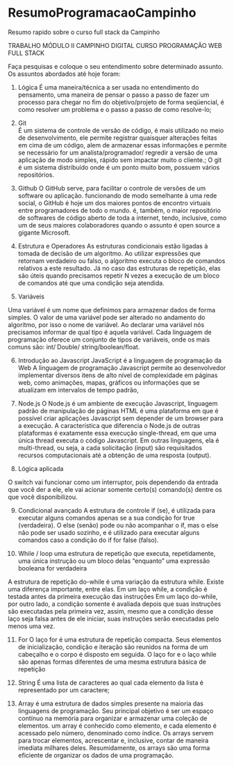 # ResumoProgramacaoCampinho
Resumo rapido sobre o curso full stack da Campinho

TRABALHO MÓDULO II CAMPINHO DIGITAL CURSO PROGRAMAÇÃO WEB FULL STACK

Faça pesquisas e coloque o seu entendimento sobre determinado assunto. Os assuntos abordados até hoje foram: 
1.	 Lógica 
É uma maneira/técnica a ser usada no entendimento do pensamento, uma maneira de pensar o passo a passo de fazer um processo para chegar no fim do objetivo/projeto de forma seqüencial, é como resolver um problema e o passo a passo de como resolve-lo;



2.	Git  
É um sistema de controle de versão de código, é mais utilizado no meio de desenvolvimento, ele permite registrar quaisquer alterações feitas em cima de um código, alem de armazenar essas informações e permite se necessário for um analista/programador/ regredir a versão de uma aplicação de modo simples, rápido sem impactar muito o cliente.;
O git é um sistema distribuído onde é um ponto muito bom, possuem vários repositórios.



3.	Github 
O GitHub serve,  para facilitar o controle de versões de um software ou aplicação.
funcionando de modo semelhante à uma rede social, o GitHub é hoje um dos maiores pontos de encontro virtuais entre programadores de todo o mundo.
é, também, o maior repositório de softwares de código aberto de toda a internet, tendo, inclusive, como um de seus maiores colaboradores quando o assunto é open source a gigante Microsoft.


4.	 Estrutura e Operadores 
As estruturas condicionais estão ligadas à tomada de decisão de um algoritmo. Ao utilizar expressões que retornam verdadeiro ou falso, o algoritmo executa o bloco de comandos relativos a este resultado.
Já no caso das estruturas de repetição, elas são úteis quando precisamos repetir N vezes a execução de um bloco de comandos até que uma condição seja atendida.


5.	Variáveis

Uma variável é um nome que definimos para armazenar dados de forma simples. O valor de uma variável pode ser alterado no andamento do algoritmo, por isso o nome de variável.
Ao declarar uma variável nós precisamos informar de qual tipo é aquela variável. Cada linguagem de programação oferece um conjunto de tipos de variáveis, onde os mais comuns são: int/ Double/ string/boolean/float.

6.	Introdução ao Javascript 
JavaScript é a linguagem de programação da Web
A linguagem de programação Javascript permite ao desenvolvedor implementar diversos itens de alto nível de complexidade em páginas web, como animações, mapas, gráficos ou informações que se atualizam em intervalos de tempo padrão,


7.	Node.js 
O Node.js é um ambiente de execução Javascript, linguagem padrão de manipulação de páginas HTML
é uma plataforma em que é possível criar aplicações Javascript sem depender de um browser para a execução.
A característica que diferencia o Node.js de outras plataformas é exatamente essa execução single-thread, em que uma única thread executa o código Javascript. Em outras linguagens, ela é multi-thread, ou seja, a cada solicitação (input) são requisitados recursos computacionais até a obtenção de uma resposta (output).

8.	Lógica aplicada

O switch vai funcionar como um interruptor, pois dependendo da entrada que você der a ele, ele vai acionar somente certo(s) comando(s) dentre os que você disponibilizou.


9.	 Condicional avançado
A estrutura de controle if (se), é utilizada para executar alguns comandos apenas se a sua condição for true (verdadeira). O else (senão) pode ou não acompanhar o if, mas o else não pode ser usado sozinho, e é utilizado para executar alguns comandos caso a condição do if for false (falso).



10.	 While / loop
uma estrutura de repetição que executa, repetidamente, uma única instrução ou um bloco delas “enquanto” uma expressão booleana for verdadeira

A estrutura de repetição do-while é uma variação da estrutura while. 
Existe uma diferença importante, entre elas. Em um laço while, a condição é testada antes da primeira execução das instruções 
Em um laço do-while, por outro lado, a condição somente é avaliada depois que suas instruções são executadas pela primeira vez, assim, mesmo que a condição desse laço seja falsa antes de ele iniciar, suas instruções serão executadas pelo menos uma vez.


11.	 For 
O laço for é uma estrutura de repetição compacta. Seus elementos de inicialização, condição e iteração são reunidos na forma de um cabeçalho e o corpo é disposto em seguida.
O laço for e o laço while são apenas formas diferentes de uma mesma estrutura básica de repetição


12.	String 
É uma lista de caracteres ao qual cada elemento da lista é representado por um caractere;


13.	 Array
 é uma estrutura de dados simples presente na maioria das linguagens de programação. Seu principal objetivo é ser um espaço contínuo na memória para organizar e armazenar uma coleção de elementos.
um array é conhecido como elemento, e cada elemento é acessado pelo número, denominado como índice. Os arrays servem para trocar elementos, acrescentar e, inclusive, contar de maneira imediata milhares deles. Resumidamente, os arrays são uma forma eficiente de organizar os dados de uma programação. 

